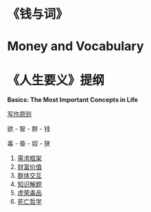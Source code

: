 # 《钱与词》

# Money and Vocabulary


# 《人生要义》提纲

**Basics: The Most Important Concepts in Life**

[写作原则](./0-principle)

欲 - 智 - 群 - 钱

毒 - 昏 - 奴 - 狭

1. [需求框架](./1-desires)
1. [财富价值](./2-fortune)
1. [群体交互](./3-society)
1. [知识解题](./4-intelligence)
1. [虚荣毒品](./5-drugs)
1. [死亡哲学](./6-death)